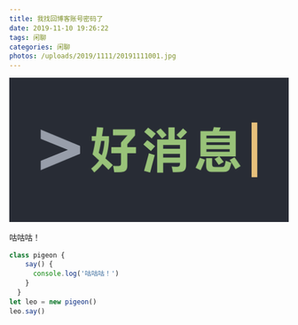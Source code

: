 ```yaml
---
title: 我找回博客账号密码了
date: 2019-11-10 19:26:22
tags: 闲聊
categories: 闲聊
photos: /uploads/2019/1111/20191111001.jpg
---
```


![](/uploads/2019/1111/20191111001.jpg)

咕咕咕！

```JavaScript
class pigeon {
    say() {
      console.log('咕咕咕！')
    }
  }
let leo = new pigeon()
leo.say()
```
